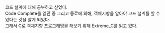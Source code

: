 코드 설계에 대해 공부하고 싶었다.  
Code Complete를 읽던 중 그리고 동료에 의해, 객체지향을 알아야 코드 설계를 할 수 있다는 것을 알게 되었다.  
그래서 C로 객체지향 프로그래밍을 해보기 위해 Extreme_C를 읽고 있다.
